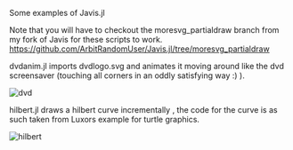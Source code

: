 Some examples of Javis.jl

Note that you will have to checkout the moresvg\_partialdraw branch from my fork of
Javis for these scripts to work. https://github.com/ArbitRandomUser/Javis.jl/tree/moresvg_partialdraw

dvdanim.jl imports dvdlogo.svg and animates it moving around like the dvd screensaver (touching all corners 
in an oddly satisfying way :) ).

![dvd](https://user-images.githubusercontent.com/58146965/163860888-8cb2fc25-4ba1-49de-b2c4-c5db4e3de27e.gif)


hilbert.jl draws a hilbert curve incrementally , the code for the curve is as such taken from
Luxors example for turtle graphics.

![hilbert](https://user-images.githubusercontent.com/58146965/163860898-f736dd5f-9f7f-42f2-a02c-16a801805272.gif)
